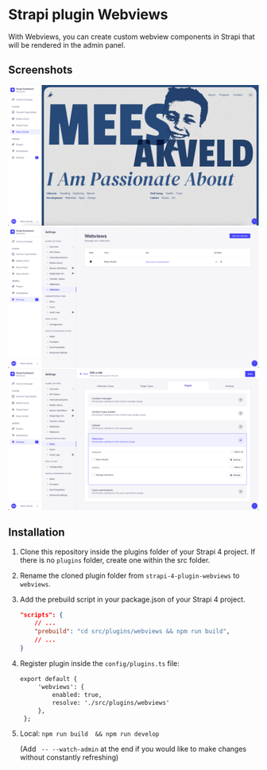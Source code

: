 # Strapi plugin Webviews

With Webviews, you can create custom webview components in Strapi that will be rendered in the admin panel.

## Screenshots

![Webview Example](./.github/assets/webview_example.png)
![Webview Example](./.github/assets/webview_settings.png)
![Webview Example](./.github/assets/webview_permission_settings.png)

## Installation

1. Clone this repository inside the plugins folder of your Strapi 4 project. If there is no `plugins` folder, create one within the src folder.
2. Rename the cloned plugin folder from `strapi-4-plugin-webviews` to `webviews`.
3. Add the prebuild script in your package.json of your Strapi 4 project.
    ```json
    "scripts": {
        // ...
        "prebuild": "cd src/plugins/webviews && npm run build",
        // ...
    }
    ```
4. Register plugin inside the `config/plugins.ts` file:
   ```
   export default {
        'webviews': {
            enabled: true,
            resolve: './src/plugins/webviews'
        },
    };
    ```
5. Local: `npm run build  && npm run develop` 
    
    (Add ` -- --watch-admin` at the end if you would like to make changes without constantly refreshing)